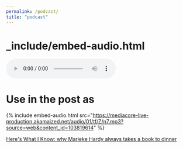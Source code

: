 ```yaml
---
permalink: /podcast/
title: "podcast"
---
```


# _include/embed-audio.html
<audio controls>
  <source src="{{ include.src }}" type="audio/mpeg">
  Your browser does not support the audio element.
</audio>

# Use in the post as
{% include embed-audio.html src="https://mediacore-live-production.akamaized.net/audio/01/tf/Z/n7.mp3?source=web&content_id=103819614" %}


[Here's What I Know: why Marieke Hardy always takes a book to dinner](https://mediacore-live-production.akamaized.net/audio/01/tf/Z/n7.mp3?source=web&content_id=103819614)  